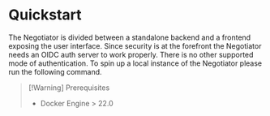 # Quickstart

The Negotiator is divided between a standalone backend and a frontend exposing the user interface.
Since security is at the forefront the Negotiator needs an OIDC auth server to work properly. There is no other
supported mode of authentication.
To spin up a local instance of the Negotiator please run the following command.
> [!Warning] Prerequisites
> - Docker Engine > 22.0